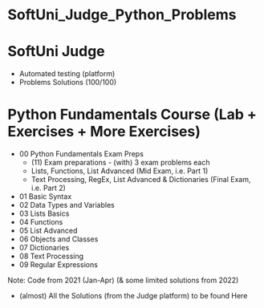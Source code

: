 # SoftUni_Judge_Python_Problems

# SoftUni Judge
- Automated testing (platform)
- Problems Solutions (100/100)

# Python Fundamentals Course (Lab + Exercises + More Exercises)
- 00 Python Fundamentals Exam Preps
    - (11) Exam preparations - (with) 3 exam problems each
    - Lists, Functions, List Advanced (Mid Exam, i.e. Part 1)
    - Text Processing, RegEx, List Advanced & Dictionaries (Final Exam, i.e. Part 2)
- 01 Basic Syntax
- 02 Data Types and Variables
- 03 Lists Basics
- 04 Functions
- 05 List Advanced
- 06 Objects and Classes
- 07 Dictionaries
- 08 Text Processing
- 09 Regular Expressions

Note: Code from 2021 (Jan-Apr) (& some limited solutions from 2022)
- (almost) All the Solutions (from the Judge platform) to be found Here

